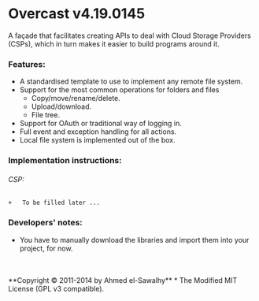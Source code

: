 Overcast v4.19.0145
===================

A façade that facilitates creating APIs to deal with Cloud Storage Providers (CSPs), which in turn makes it easier to build programs around it.

### Features:

  + A standardised template to use to implement any remote file system.
  + Support for the most common operations for folders and files
    + Copy/move/rename/delete.
    + Upload/download.
    + File tree.
  + Support for OAuth or traditional way of logging in.
  + Full event and exception handling for all actions.
  + Local file system is implemented out of the box.

### Implementation instructions:

###### CSP:

    +	To be filled later ...

### Developers' notes:

  + You have to manually download the libraries and import them into your project, for now.


<br>
<br>
**Copyright &copy; 2011-2014 by Ahmed el-Sawalhy**
 * The Modified MIT License (GPL v3 compatible).
